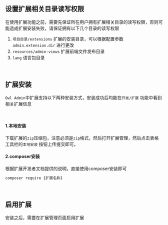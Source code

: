 ## __设置扩展相关目录读写权限__

在使用扩展功能之前，需要先保证所在用户拥有扩展相关目录的读写权限，否则可能造成扩展安装失败，请保证拥有以下几个目录的读写权限

1. `项目目录/extensions` 扩展的安装目录，可以根据配置参数 `admin.extension.dir` 进行更改
2. `resources/admin-views` 扩展前端文件发布目录
3. `lang` 语言包目录

<br>

## __扩展安装__

`Owl Admin`中扩展支持以下两种安装方式，安装成功后均能在`开发/扩展` 功能中看到相关扩展信息

<br>

#### __1.本地安装__

下载扩展的`zip`压缩包，注意必须是`zip`格式，然后打开扩展管理，然后点击表格工具栏的`本地安装`
按钮上传提交即可。

#### __2.composer安装__

根据扩展开发者文档提供的说明，直接使用composer安装即可

```bash
composer require {扩展名称}
```

<br>

## __启用扩展__

安装之后，需要在扩展管理页面启用扩展
